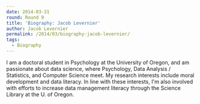 ```yaml
---
date: 2014-03-31
round: Round 9
title: 'Biography: Jacob Levernier'
author: Jacob Levernier
permalink: /2014/03/biography-jacob-levernier/
tags:
  - Biography
---
```

I am a doctoral student in Psychology at the University of Oregon, and am passionate about data science, where Psychology, Data Analysis / Statistics, and Computer Science meet. My research interests include moral development and data literacy. In line with these interests, I'm also involved with efforts to increase data management literacy through the Science Library at the U. of Oregon.
